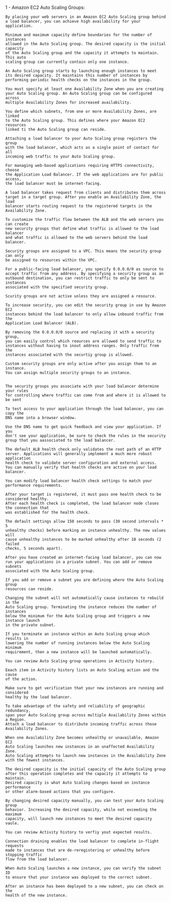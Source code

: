 1 - Amazon EC2 Auto Scaling Groups:

    By placing your web servers in an Amazon EC2 Auto Scaling group behind
    a load balancer, you can achieve high availability for your application.
    
    Minimum and maximum capacity define boundaries for the number of instances
    allowed in the Auto Scaling group. The desired capacity is the initial capacity
    of the Auto Scaling group and the capacity it attempts to maintain. This auto
    scaling group can currently contain only one instance.
    
    An Auto Scaling group starts by launching enough instances to meet
    its desired capacity. It maintains this number of instances by 
    performing periodic health checks on the instances in the group.
    
    You must specify at least one Availability Zone when you are creating 
    your Auto Scaling group. An Auto Scaling group can be configured across
    multiple Availability Zones for increased availability.
    
    You define which subnets, from one or more Availability Zones, are linked
    to the Auto Scaling group. This defines where your Amazon EC2 resources 
    linked ti the Auto Scaling group can reside.
    
    Attaching a load balancer to your Auto Scaling group registers the group
    with the load balancer, which acts as a single point of contact for all
    incoming web traffic to your Auto Scaling group.
    
    For managing web-based applications requiring HTTPS connectivity, choose
    the Application Load Balancer. If the web applications are for public access,
    the load balancer must be internet-facing.
    
    A load balancer takes request from clients and distributes them across
    target in a target group. After you enable an Availability Zone, the load
    balancer starts routing request to the registered targets in the Availability Zone.
    
    To customize the traffic flow between the ALB and the web servers you can create
    new security groups that define what traffic is allowed to the load balancer
    and what traffic is allowed to the web servers behind the load balancer.
    
    Security groups are assigned to a VPC. This means the security group can only
    be assigned to resources within the VPC.
    
    For a public-facing load balancer, you specify 0.0.0.0/0 as source to
    accept traffic from any address. By specifying a security group as an
    outbound destination, you can restrict traffic to only be sent to instances
    associated with the specified security group.
    
    Scurity groups are not active unless they are assigned a resource.
    
    To increase security, you can edit the security group in use by Amazon EC2
    instances behind the load balancer to only allow inbound traffic from the
    Application Load Balancer (ALB).
    
    By removing the 0.0.0.0/0 source and replacing it with a security group,
    you can easily control which reources are allowed to send traffic to 
    instances without having to inout address ranges. Only traffic from the 
    instances associated with the securtiy group is allowed.
    
    Custom security groups are only active after you assign them to an instance.
    You can assign multiple security groups to an instance.
    
    
    The security groups you associate with your load balancer determine your rules
    for controlling where traffic can come from and where it is allowed to be sent
    
    To test access to your application through the load balancer, you can copy the 
    DNS name into a browser window.
    
    Use the DNS name to get quick feedback and view your application. If you 
    don't see your application, be sure to check the rules in the security 
    group that you aassociated to the load balancer.
    
    The default ALB health check only validates the root path of an HTTP
    server. Applications will generally implement a much more robust application 
    health check to validate server configuration and external access.
    You can manually verify that health checks are active on your load balancer.
    
    You can modify load balancer health check settings to match your performance requirements.
    
    After your target is registered, it must pass one health check to be considered healthy.
    After each health check is completed, the load balancer node closes the connection that
    was established for the health check.
    
    The default settings allow 150 seconds to pass (30 second intervals * 5
    unhealthy checks) before marking an instance unhealthy. The new values will 
    cause unhealthy instances to be marked unhealthy after 10 seconds (2 failed
    checks, 5 seconds apart).
    
    After you have created an internet-facing load balancer, you can now 
    run your applications in a private subnet. You can add or remove subnets
    associated with the Auto Scaling group.
    
    If you add or remove a subnet you are defining where the Auto Scaling group
    resources can reside.
    
    Changing the subnet will not automatically cause instances to rebuild in the 
    Auto Scaling group. Terminating the instance reduces the number of instances
    below the minimum for the Auto Scaling group and triggers a new instance launch
    in the private subnet.
    
    If you terminate an instance within an Auto Scaling group which results in 
    lowering the number of running instances below the Auto Scaling minimum
    requirement, then a new instance will be launched automatically.
    
    You can review Auto Scaling group operations in Activity history.
    
    Eeach item in Activity history lists an Auto Scaling action and the cause
    of the action.
    
    Make sure to get verification that your new instances are running and considered 
    healthy by the load balancer.
    
    To take advantage of the safety and reliability of geographic redundancy,
    span your Auto Scaling group across multiple Availability Zones within a Region.
    Attach a load balancer to distribute incoming traffic across those Availability Zones.
    
    When one Availability Zone becomes unhealthy or unavailable, Amazon EC2
    Auto Scaling launches new instances in an unaffected Availability Zone.
    Auto Scaling attempts to launch new instances in the Availability Zone
    with the fewest instances.
    
    The desired capacity is the initial capacity of the Auto Scaling group
    after this operation completes and the capacity it attempts to maintain.
    Desired capacity is what Auto Scaling changes based on instance performance
    or other alarm-based actions that you configure.
    
    By changing desired capacity manually, you can test your Auto Scaling group
    behavior. Increasing the desired capacity, while not exceeding the maximum
    capacity, will launch new instances to meet the desired capacity vaule.
    
    You can review Activity history to verfiy yout expected results.
    
    Connection draining enables the load balancer to complete in-flight requests
    made to instances that are de-reregistering or unhealthy before stopping traffic 
    flow from the load balancer.
    
    When Auto Scaling launches a new instance, you can verify the subnet ID 
    to ensure that your instance was deployed to the correct subnet.
    
    After an instance has been deployed to a new subnet, you can check on the
    health of the new instance.
    
    
    
    
    
    
    
    
    
    
    
    
    
    
    
